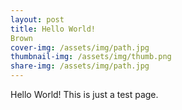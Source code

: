 ```yaml
---
layout: post
title: Hello World!
Brown
cover-img: /assets/img/path.jpg
thumbnail-img: /assets/img/thumb.png
share-img: /assets/img/path.jpg
---
```


Hello World! This is just a test page.